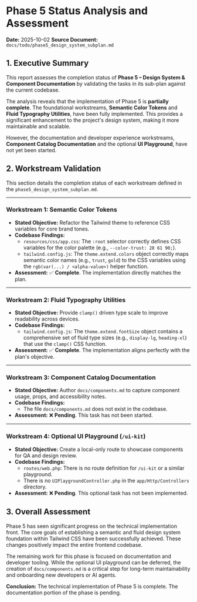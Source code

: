 # Phase 5 Status Analysis and Assessment

**Date:** 2025-10-02
**Source Document:** `docs/todo/phase5_design_system_subplan.md`

## 1. Executive Summary

This report assesses the completion status of **Phase 5 – Design System & Component Documentation** by validating the tasks in its sub-plan against the current codebase.

The analysis reveals that the implementation of Phase 5 is **partially complete**. The foundational workstreams, **Semantic Color Tokens** and **Fluid Typography Utilities**, have been fully implemented. This provides a significant enhancement to the project's design system, making it more maintainable and scalable.

However, the documentation and developer experience workstreams, **Component Catalog Documentation** and the optional **UI Playground**, have not yet been started.

## 2. Workstream Validation

This section details the completion status of each workstream defined in the `phase5_design_system_subplan.md`.

---

### **Workstream 1: Semantic Color Tokens**
-   **Stated Objective:** Refactor the Tailwind theme to reference CSS variables for core brand tones.
-   **Codebase Findings:**
    -   `resources/css/app.css`: The `:root` selector correctly defines CSS variables for the color palette (e.g., `--color-trust: 28 61 90;`).
    -   `tailwind.config.js`: The `theme.extend.colors` object correctly maps semantic color names (e.g., `trust`, `gold`) to the CSS variables using the `rgb(var(...) / <alpha-value>)` helper function.
-   **Assessment:** ✅ **Complete**. The implementation directly matches the plan.

---

### **Workstream 2: Fluid Typography Utilities**
-   **Stated Objective:** Provide `clamp()` driven type scale to improve readability across devices.
-   **Codebase Findings:**
    -   `tailwind.config.js`: The `theme.extend.fontSize` object contains a comprehensive set of fluid type sizes (e.g., `display-lg`, `heading-xl`) that use the `clamp()` CSS function.
-   **Assessment:** ✅ **Complete**. The implementation aligns perfectly with the plan's objective.

---

### **Workstream 3: Component Catalog Documentation**
-   **Stated Objective:** Author `docs/components.md` to capture component usage, props, and accessibility notes.
-   **Codebase Findings:**
    -   The file `docs/components.md` does not exist in the codebase.
-   **Assessment:** ❌ **Pending**. This task has not been started.

---

### **Workstream 4: Optional UI Playground (`/ui-kit`)**
-   **Stated Objective:** Create a local-only route to showcase components for QA and design review.
-   **Codebase Findings:**
    -   `routes/web.php`: There is no route definition for `/ui-kit` or a similar playground.
    -   There is no `UIPlaygroundController.php` in the `app/Http/Controllers` directory.
-   **Assessment:** ❌ **Pending**. This optional task has not been implemented.

## 3. Overall Assessment

Phase 5 has seen significant progress on the technical implementation front. The core goals of establishing a semantic and fluid design system foundation within Tailwind CSS have been successfully achieved. These changes positively impact the entire frontend codebase.

The remaining work for this phase is focused on documentation and developer tooling. While the optional UI playground can be deferred, the creation of `docs/components.md` is a critical step for long-term maintainability and onboarding new developers or AI agents.

**Conclusion:** The technical implementation of Phase 5 is complete. The documentation portion of the phase is pending.